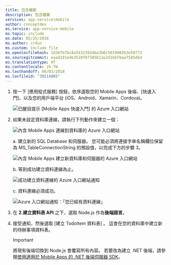 ```yaml
---
title: 包含檔案
description: 包含檔案
services: app-service\mobile
author: conceptdev
ms.service: app-service-mobile
ms.topic: include
ms.date: 05/25/2018
ms.author: crdun
ms.custom: include file
ms.openlocfilehash: 1d3bfb7bc8a5432392dba3b0c5019902b3e59773
ms.sourcegitcommit: eaad191ede3510f07505b11e2d1bbfbaa7585dbd
ms.translationtype: HT
ms.contentlocale: zh-TW
ms.lasthandoff: 08/03/2018
ms.locfileid: "39514005"
---
```

1. 按一下 [應用程式服務] 按鈕，依序選取您的 Mobile Apps 後端、[快速入門]，以及您的用戶端平台 (iOS、Android、Xamarin、Cordova)。

    ![已醒目提示 [Mobile Apps 快速入門] 的 Azure 入口網站][quickstart]

1. 如果未設定資料庫連線，請執行下列動作來建立一個：

    ![內含 Mobile Apps 連線到資料庫的 Azure 入口網站][connect]

    a. 建立新的 SQL Database 和伺服器。 您可能必須將連接字串名稱欄位保留為 MS_TableConnectionString 的預設值，以完成下方的步驟 3。

    ![內含 Mobile Apps 建立新資料庫和伺服器的 Azure 入口網站][server]

    b. 等到成功建立資料連線為止。

    ![成功建立資料連線的 Azure 入口網站通知][notification]

    c. 資料連線必須成功。

    ![Azure 入口網站通知：「您已經有資料連線」][already-connection]

1. 在 **2.建立資料表 API** 之下，選取 Node.js 作為**後端語言**。

1. 接受通知，然後選取 [建立 TodoItem 資料表] 。
    這會在您的資料庫中建立新的待辦事項資料表。

    >[!IMPORTANT]
    > 將現有後端切換到 Node.js 會覆寫所有內容。 若要改為建立 .NET 後端，請參閱[使用適用於 Mobile Apps 的 .NET 後端伺服器 SDK][instructions]。

<!-- Images. -->
[quickstart]: ./media/app-service-mobile-configure-new-backend/quickstart.png
[connect]: ./media/app-service-mobile-configure-new-backend/connect-to-bd.png
[notification]: ./media/app-service-mobile-configure-new-backend/notification-data-connection-create.png
[server]: ./media/app-service-mobile-configure-new-backend/create-new-server.png
[already-connection]: ./media/app-service-mobile-configure-new-backend/already-connection.png

<!-- URLs -->
[instructions]: ../articles/app-service-mobile/app-service-mobile-dotnet-backend-how-to-use-server-sdk.md#create-app
